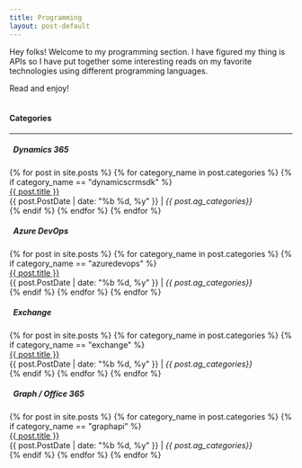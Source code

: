 ```yaml
---
title: Programming
layout: post-default
---
```


Hey folks! Welcome to my programming section. I have figured my thing is APIs so I have put together some interesting reads on my favorite technologies using different programming languages.

Read and enjoy!
<br/><br/>
#### Categories
---

 <div>
        <div class="container">
            <div class="row seperator-top-bottom">
                <div class="col-lg-12 seperator-top-bottom">
                    <div class="row">
                        <div class="col-lg-6">
                            <h5 class="mb-3"><i class="far fa-bookmark"></i>&nbsp;&nbsp;Dynamics 365</h5>
                            <div class="col-xs-12">
                                {% for post in site.posts %}
                                {% for category_name in post.categories %}
                                {% if category_name == "dynamicscrmsdk" %}
                                <div class="post-title">
                                    <a href="{{ post.url }}">{{ post.title }} </a><br>
                                    {{ post.PostDate | date: "%b %d, %y" }} | <i class="ag_categories">{{ post.ag_categories}} </i>
                                </div>
                                {% endif %}
                                {% endfor %}
                                {% endfor %}
                            </div>
                        </div>
                        <div class="col-lg-6">
                            <h5 class="mb-3"><i class="far fa-bookmark"></i>&nbsp;&nbsp;Azure DevOps</h5>
                            <div class="col-xs-12">
                                {% for post in site.posts %}
                                {% for category_name in post.categories %}
                                {% if category_name == "azuredevops" %}
                                <div class="post-title">
                                    <a href="{{ post.url }}">{{ post.title }} </a><br>
                                    {{ post.PostDate | date: "%b %d, %y" }} | <i class="ag_categories">{{ post.ag_categories}} </i>
                                </div>
                                {% endif %}
                                {% endfor %}
                                {% endfor %}
                            </div>
                        </div>
                    </div>
                </div>
            </div>
            <div class="row seperator-top-bottom">
                <div class="col-lg-12 seperator-top-bottom">
                    <div class="row">
                        <div class="col-lg-6">
                            <h5 class="mb-3"><i class="far fa-bookmark"></i>&nbsp;&nbsp;Exchange</h5>
                            <div class="col-xs-12">
                                {% for post in site.posts %}
                                {% for category_name in post.categories %}
                                {% if category_name == "exchange" %}
                                <div class="post-title">
                                    <a href="{{ post.url }}">{{ post.title }} </a><br>
                                    {{ post.PostDate | date: "%b %d, %y" }} | <i class="ag_categories">{{ post.ag_categories}} </i>
                                </div>
                                {% endif %}
                                {% endfor %}
                                {% endfor %}
                            </div>
                        </div>
                        <div class="col-lg-6">
                            <h5 class="mb-3"><i class="far fa-bookmark"></i>&nbsp;&nbsp;Graph / Office 365</h5>
                            <div class="col-xs-12">
                                {% for post in site.posts %}
                                {% for category_name in post.categories %}
                                {% if category_name == "graphapi" %}
                                <div class="post-title">
                                    <a href="{{ post.url }}">{{ post.title }} </a><br>
                                    {{ post.PostDate | date: "%b %d, %y" }} | <i class="ag_categories">{{ post.ag_categories}} </i>
                                </div>
                                {% endif %}
                                {% endfor %}
                                {% endfor %}
                            </div>
                        </div>
                    </div>
                </div>
            </div>
        </div>
    </div>
